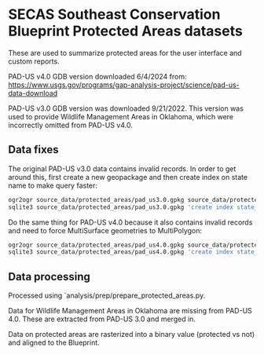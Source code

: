 # SECAS Southeast Conservation Blueprint Protected Areas datasets

These are used to summarize protected areas for the user interface and custom reports.

PAD-US v4.0 GDB version downloaded 6/4/2024 from: https://www.usgs.gov/programs/gap-analysis-project/science/pad-us-data-download

PAD-US v3.0 GDB version was downloaded 9/21/2022. This version was used to
provide Wildlife Management Areas in Oklahoma, which were incorrectly omitted
from PAD-US v4.0.

## Data fixes

The original PAD-US v3.0 data contains invalid records. In order to get around
this, first create a new geopackage and then create index on state name to make
query faster:

```bash
ogr2ogr source_data/protected_areas/pad_us3.0.gpkg source_data/protected_areas/PAD_US3_0.gdb PADUS3_0Combined_Proclamation_Marine_Fee_Designation_Easement -progress -skipfailures
sqlite3 source_data/protected_areas/pad_us3.0.gpkg 'create index state_idx on PADUS3_0Combined_Proclamation_Marine_Fee_Designation_Easement(State_Nm);'
```

Do the same thing for PAD-US v4.0 because it also contains invalid records and need to force MultiSurface geometries to MultiPolygon:

```bash
ogr2ogr source_data/protected_areas/pad_us4.0.gpkg source_data/protected_areas/PADUS4_0_Geodatabase.gdb PADUS4_0Combined_Proclamation_Marine_Fee_Designation_Easement -progress -skipfailures -nlt MultiPolygon
sqlite3 source_data/protected_areas/pad_us4.0.gpkg 'create index state_idx on PADUS4_0Combined_Proclamation_Marine_Fee_Designation_Easement(State_Nm);'
```

## Data processing

Processed using `analysis/prep/prepare_protected_areas.py.

Data for Wildlife Management Areas in Oklahoma are missing from PAD-US 4.0. These are extracted from PAD-US 3.0 and
merged in.

Data on protected areas are rasterized into a binary value (protected vs not) and aligned to the Blueprint.
